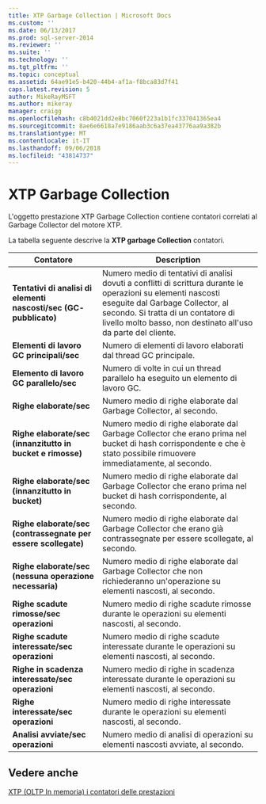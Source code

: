 ```yaml
---
title: XTP Garbage Collection | Microsoft Docs
ms.custom: ''
ms.date: 06/13/2017
ms.prod: sql-server-2014
ms.reviewer: ''
ms.suite: ''
ms.technology: ''
ms.tgt_pltfrm: ''
ms.topic: conceptual
ms.assetid: 64ae91e5-b420-44b4-af1a-f8bca83d7f41
caps.latest.revision: 5
author: MikeRayMSFT
ms.author: mikeray
manager: craigg
ms.openlocfilehash: c8b4021dd2e8bc7060f223a1b1fc337041365ea4
ms.sourcegitcommit: 8ae6e6618a7e9186aab3c6a37ea43776aa9a382b
ms.translationtype: MT
ms.contentlocale: it-IT
ms.lasthandoff: 09/06/2018
ms.locfileid: "43814737"
---
```

# <a name="xtp-garbage-collection"></a>XTP Garbage Collection
  L'oggetto prestazione XTP Garbage Collection contiene contatori correlati al Garbage Collector del motore XTP.  
  
 La tabella seguente descrive la **XTP garbage Collection** contatori.  
  
|Contatore|Description|  
|-------------|-----------------|  
|**Tentativi di analisi di elementi nascosti/sec (GC- pubblicato)**|Numero medio di tentativi di analisi dovuti a conflitti di scrittura durante le operazioni su elementi nascosti eseguite dal Garbage Collector, al secondo. Si tratta di un contatore di livello molto basso, non destinato all'uso da parte del cliente.|  
|**Elementi di lavoro GC principali/sec**|Numero di elementi di lavoro elaborati dal thread GC principale.|  
|**Elemento di lavoro GC parallelo/sec**|Numero di volte in cui un thread parallelo ha eseguito un elemento di lavoro GC.|  
|**Righe elaborate/sec**|Numero medio di righe elaborate dal Garbage Collector, al secondo.|  
|**Righe elaborate/sec (innanzitutto in bucket e rimosse)**|Numero medio di righe elaborate dal Garbage Collector che erano prima nel bucket di hash corrispondente e che è stato possibile rimuovere immediatamente, al secondo.|  
|**Righe elaborate/sec (innanzitutto in bucket)**|Numero medio di righe elaborate dal Garbage Collector che erano prima nel bucket di hash corrispondente, al secondo.|  
|**Righe elaborate/sec (contrassegnate per essere scollegate)**|Numero medio di righe elaborate dal Garbage Collector che erano già contrassegnate per essere scollegate, al secondo.|  
|**Righe elaborate/sec (nessuna operazione necessaria)**|Numero medio di righe elaborate dal Garbage Collector che non richiederanno un'operazione su elementi nascosti, al secondo.|  
|**Righe scadute rimosse/sec operazioni**|Numero medio di righe scadute rimosse durante le operazioni su elementi nascosti, al secondo.|  
|**Righe scadute interessate/sec operazioni**|Numero medio di righe scadute interessate durante le operazioni su elementi nascosti, al secondo.|  
|**Righe in scadenza interessate/sec operazioni**|Numero medio di righe in scadenza interessate durante le operazioni su elementi nascosti, al secondo.|  
|**Righe interessate/sec operazioni**|Numero medio di righe interessate durante le operazioni su elementi nascosti, al secondo.|  
|**Analisi avviate/sec operazioni**|Numero medio di analisi di operazioni su elementi nascosti avviate, al secondo.|  
  
## <a name="see-also"></a>Vedere anche  
 [XTP &#40;OLTP In memoria&#41; i contatori delle prestazioni](../../integration-services/performance/performance-counters.md)  
  
  
